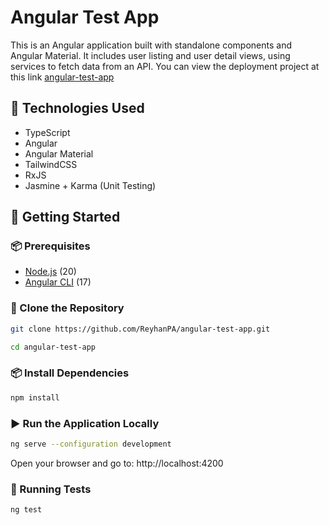 # Angular Test App

This is an Angular application built with standalone components and Angular Material. It includes user listing and user detail views, using services to fetch data from an API. You can view the deployment project at this link [angular-test-app](angular-test-app-eight.vercel.app)

## 🧰 Technologies Used

- TypeScript
- Angular
- Angular Material
- TailwindCSS
- RxJS
- Jasmine + Karma (Unit Testing)

## 🚀 Getting Started

### 📦 Prerequisites

- [Node.js](https://nodejs.org/) (20)
- [Angular CLI](https://angular.io/cli) (17)

### 📁 Clone the Repository
````bash
git clone https://github.com/ReyhanPA/angular-test-app.git
````
````bash
cd angular-test-app
````

### 📦 Install Dependencies
````bash
npm install
````
### ▶️ Run the Application Locally
````bash
ng serve --configuration development
````
Open your browser and go to: http://localhost:4200

### 🧪 Running Tests
````bash
ng test
````